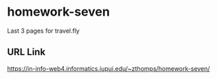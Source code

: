 # homework-seven
 Last 3 pages for travel.fly

## URL Link
https://in-info-web4.informatics.iupui.edu/~zthomps/homework-seven/
